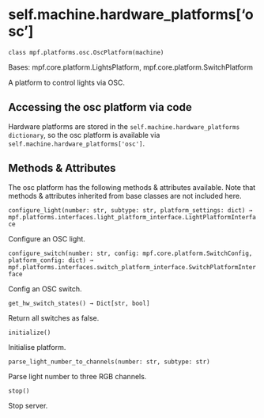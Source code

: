 
# self.machine.hardware_platforms[‘osc’]

`class mpf.platforms.osc.OscPlatform(machine)`

Bases: mpf.core.platform.LightsPlatform, mpf.core.platform.SwitchPlatform

A platform to control lights via OSC.

## Accessing the osc platform via code

Hardware platforms are stored in the `self.machine.hardware_platforms dictionary`, so the osc platform is available via `self.machine.hardware_platforms['osc']`.

## Methods & Attributes

The osc platform has the following methods & attributes available. Note that methods & attributes inherited from base classes are not included here.

`configure_light(number: str, subtype: str, platform_settings: dict) → mpf.platforms.interfaces.light_platform_interface.LightPlatformInterface`

Configure an OSC light.

`configure_switch(number: str, config: mpf.core.platform.SwitchConfig, platform_config: dict) → mpf.platforms.interfaces.switch_platform_interface.SwitchPlatformInterface`

Config an OSC switch.

`get_hw_switch_states() → Dict[str, bool]`

Return all switches as false.

`initialize()`

Initialise platform.

`parse_light_number_to_channels(number: str, subtype: str)`

Parse light number to three RGB channels.

`stop()`

Stop server.

